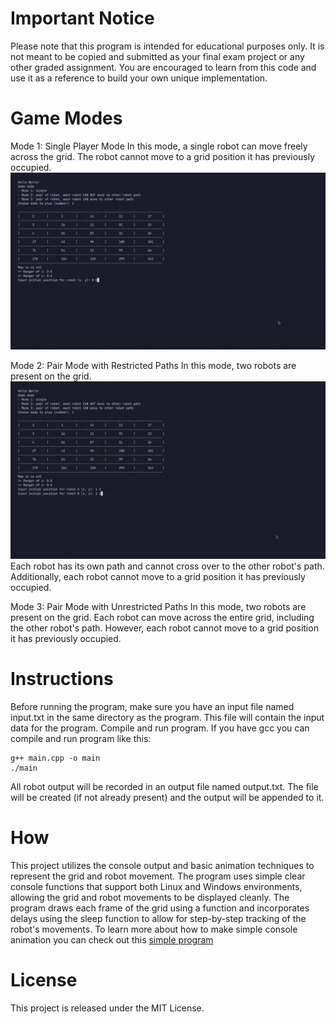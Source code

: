 
# Important Notice
Please note that this program is intended for educational purposes only. It is not meant to be copied and submitted as your final exam project or any other graded assignment. You are encouraged to learn from this code and use it as a reference to build your own unique implementation.
# Game Modes
 
Mode 1: Single Player Mode
In this mode, a single robot can move freely across the grid.
The robot cannot move to a grid position it has previously occupied.
![SingleMode](images/singleMode.gif)
  
Mode 2: Pair Mode with Restricted Paths
In this mode, two robots are present on the grid.
![parMode](images/pairMode.gif)
Each robot has its own path and cannot cross over to the other robot's path.
Additionally, each robot cannot move to a grid position it has previously occupied.
  
Mode 3: Pair Mode with Unrestricted Paths
In this mode, two robots are present on the grid.
Each robot can move across the entire grid, including the other robot's path.
However, each robot cannot move to a grid position it has previously occupied.

# Instructions
Before running the program, make sure you have an input file named input.txt in the same directory as the program. This file will contain the input data for the program.
Compile and run program. If you have gcc you can compile and run program like this:
```
g++ main.cpp -o main
./main
```
All robot output will be recorded in an output file named output.txt. The file will be created (if not already present) and the output will be appended to it.
    
    

# How
This project utilizes the console output and basic animation techniques to represent the grid and robot movement. The program uses simple clear console functions that support both Linux and Windows environments, allowing the grid and robot movements to be displayed cleanly.
The program draws each frame of the grid using a function and incorporates delays using the sleep function to allow for step-by-step tracking of the robot's movements.
To learn more about how to make simple console animation you can check out this [simple program](http://paste4btc.com/Lu9Cvpd9)

# License
This project is released under the MIT License.
